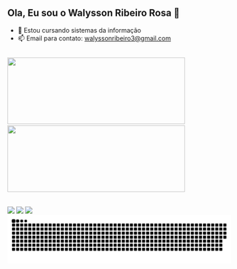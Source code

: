 ## Ola, Eu sou o Walysson Ribeiro Rosa 👋

- 🌱 Estou cursando sistemas da informação
- 📫 Email para contato: walyssonribeiro3@gmail.com
##
<div>
  <img height="150px" width="400px" src="https://github-readme-stats.vercel.app/api?username=oCrazyoff&show_icons=true&theme=tokyonight">
  <img height="150px" width="400px" src="https://github-readme-stats.vercel.app/api/top-langs/?username=oCrazyoff&layout=compact&theme=tokyonight">
</div>

##

<div>
        <a href="https://www.linkedin.com/in/walysson-ribeiro-a92ba3260/" target="_blank"><img src="https://img.shields.io/badge/LinkedIn-0077B5?style=for-the-badge&logo=linkedin&logoColor=white"></a>
        <a href="https://www.instagram.com/walyssus/" target="_blank"><img src="https://img.shields.io/badge/Instagram-E4405F?style=for-the-badge&logo=instagram&logoColor=white"></a>
        <a href="mailto:walyssonribeiro3@gmail.com" target="_blank"><img
                src="https://img.shields.io/badge/Gmail-D14836?style=for-the-badge&logo=gmail&logoColor=white">
        </a>
</div>

<div>
<img alt="github-snake" src="https://raw.githubusercontent.com/RuanParreira/RuanParreira/output/github-snake.svg" style="visibility:visible;max-width:100%;">
</div>
